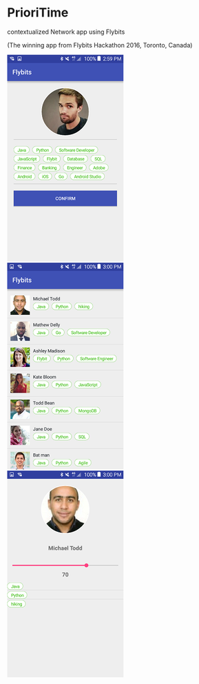 # PrioriTime

contextualized Network app using Flybits  

(The winning app from Flybits Hackathon 2016, Toronto, Canada)

![PrioriTime](/screen1.png?raw=true)
![PrioriTime](/screen2.png?raw=true)
![PrioriTime](/screen3.png?raw=true)

